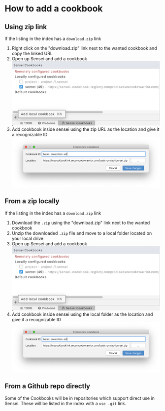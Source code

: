 # How to add a cookbook

## Using zip link

If the listing in the index has a `download.zip` link

1. Right click on the "download.zip" link next to the wanted cookbook and copy the linked URL
2. Open up Sensei and add a cookbook  
![Add a cookbook](images/add_cookbook.png)
3. Add cookbook inside sensei using the zip URL as the location and give it a recognizable ID
![Cookbook configuration](images/cookbook_settings.png)

## From a zip locally

If the listing in the index has a `download.zip` link

1. Download the `.zip` using the "download.zip" link next to the wanted cookbook
2. Unzip the downloaded `.zip` file and move to a local folder located on your local drive
2. Open up Sensei and add a cookbook  
![Add a cookbook](images/add_cookbook.png)
3. Add cookbook inside sensei using the local folder as the location and give it a recognizable ID
![Cookbook configuration](images/cookbook_settings.png)

## From a Github repo directly

Some of the Cookbooks will be in repositories which support direct use in Sensei. These will be listed in the index with a `use .git` link.


